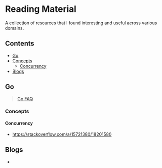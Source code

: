 # Reading Material
A collection of resources that I found interesting and useful across various domains.

## Contents
- [Go](#go)
 - [Concepts](#concepts)  
   - [Concurrency](#concurrency) 
- [Blogs](#blogs)

## Go
> [Go FAQ](https://golang.org/doc/faq)
### Concepts
#### Concurrency
- https://stackoverflow.com/a/15721380/18201580
## Blogs
- 

